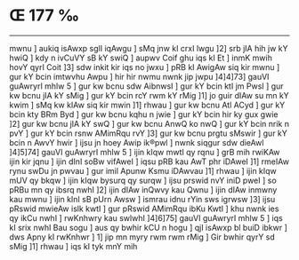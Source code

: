 # Œ 177 ‰
---
mwnu ] aukiq isAwxp sglI iqAwgu ] sMq jnw kI crxI lwgu ]2] srb
jIA hih jw kY hwiQ ] kdy n ivCuVY sB kY swiQ ] aupwv Coif ghu iqs kI
Et ] inmK mwih hovY qyrI Coit ]3] sdw inkit kir iqs no jwxu ] pRB
kI AwigAw siq kir mwnu ] gur kY bcin imtwvhu Awpu ] hir hir nwmu
nwnk jip jwpu ]4]4]73] gauVI guAwryrI mhlw 5 ] gur kw bcnu sdw
AibnwsI ] gur kY bcin ktI jm PwsI ] gur kw bcnu jIA kY sMig ] gur
kY bcin rcY rwm kY rMig ]1] jo guir dIAw su mn kY kwim ] sMq kw kIAw
siq kir mwin ]1] rhwau ] gur kw bcnu Atl ACyd ] gur kY bcin kty
BRm Byd ] gur kw bcnu kqhu n jwie ] gur kY bcin hir ky gux gwie ]2]
gur kw bcnu jIA kY swQ ] gur kw bcnu AnwQ ko nwQ ] gur kY bcin
nrik n pvY ] gur kY bcin rsnw AMimRqu rvY ]3] gur kw bcnu prgtu
sMswir ] gur kY bcin n AwvY hwir ] ijsu jn hoey Awip ik®pwl ] nwnk
siqgur sdw dieAwl ]4]5]74] gauVI guAwryrI mhlw 5 ] ijin kIqw
mwtI qy rqnu ] grB mih rwiKAw ijin kir jqnu ] ijin dInI soBw
vifAweI ] iqsu pRB kau AwT phr iDAweI ]1] rmeIAw rynu swDu jn
pwvau ] gur imil Apunw Ksmu iDAwvau ]1] rhwau ] ijin kIqw mUV qy
bkqw ] ijin kIqw bysurq qy surqw ] ijsu prswid nvY iniD pweI ] so pRBu
mn qy ibsrq nwhI ]2] ijin dIAw inQwvy kau Qwnu ] ijin dIAw inmwny
kau mwnu ] ijin kInI sB pUrn Awsw ] ismrau idnu rYin sws igrwsw
]3] ijsu pRswid mwieAw islk kwtI ] gur pRswid AMimRqu ibKu KwtI ] khu
nwnk ies qy ikCu nwhI ] rwKnhwry kau swlwhI ]4]6]75] gauVI
guAwryrI mhlw 5 ] iqs kI srix nwhI Bau sogu ] aus qy bwhir kCU n hogu
] qjI isAwxp bl buiD ibkwr ] dws Apny kI rwKnhwr ] 1] jip mn
myry rwm rwm rMig ] Gir bwhir qyrY sd sMig ]1] rhwau ] iqs kI tyk
mnY mih
####
